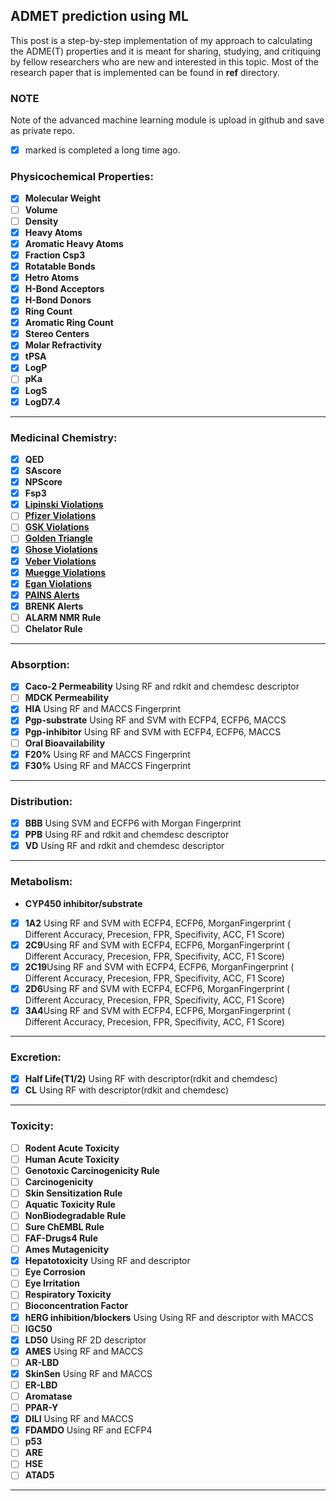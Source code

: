 ## ADMET prediction using ML

This post is a step-by-step implementation of my approach to calculating the ADME(T) properties and it is meant for sharing, studying, and critiquing by fellow researchers who are new and interested in this topic. Most of the research paper that is implemented can be found in **ref** directory. 

### NOTE

Note of the advanced machine learning module is upload in github and save as private repo.

* [x] marked is completed a long time ago. 

### **Physicochemical Properties:**

*   [x] **Molecular Weight**
*   [ ] **Volume**
*   [ ] **Density**
*   [x] **Heavy Atoms**
*   [x] **Aromatic Heavy Atoms**
*   [x] **Fraction Csp3**
*   [x] **Rotatable Bonds**
*   [x] **Hetro Atoms**
*   [x] **H-Bond Acceptors**
*   [x] **H-Bond Donors**
*   [x] **Ring Count**
*   [x] **Aromatic Ring Count**
*   [x] **Stereo Centers**
*   [x] **Molar Refractivity**
*   [x] **tPSA**
*   [x] **LogP**
*   [ ] **pKa**
*   [x] **LogS**
*   [x] **LogD7.4**

---

### **Medicinal Chemistry:**

*   [x] **QED**
*   [x] **SAscore**
*   [x] **NPScore**
*   [x] **Fsp3**
*   [x] [**Lipinski Violations**](https://en.wikipedia.org/wiki/Lipinski%27s_rule_of_five)
*   [ ] [**Pfizer Violations**](https://github.com/santuchal/adme_predection/blob/master/ref/hughes2008.pdf)
*   [ ] [**GSK Violations**](https://github.com/santuchal/adme_predection/blob/master/ref/gleeson2008.pdf)
*   [ ] [**Golden Triangle**](https://github.com/santuchal/adme_predection/blob/master/ref/johnson2009.pdf)
*   [x] [**Ghose Violations**](https://github.com/santuchal/adme_predection/blob/master/ref/ghose1999.pdf)
*   [x] [**Veber Violations**](https://github.com/santuchal/adme_predection/blob/master/ref/veber2002.pdf)
*   [x] [**Muegge Violations**](https://github.com/santuchal/adme_predection/blob/master/ref/muegge2001.pdf)
*   [x] [**Egan Violations**](https://github.com/santuchal/adme_predection/blob/master/ref/egan2000.pdf)
*   [x] [**PAINS Alerts**](https://en.wikipedia.org/wiki/Pan-assay_interference_compounds)
*   [x] **BRENK Alerts**
*   [ ] **ALARM NMR Rule**
*   [ ] **Chelator Rule**

---

### **Absorption:**

*   [x] **Caco-2 Permeability** Using RF and rdkit and chemdesc descriptor
*   [ ] **MDCK Permeability**
*   [x] **HIA** Using RF and MACCS Fingerprint
*   [x] **Pgp-substrate** Using RF and SVM with ECFP4, ECFP6, MACCS
*   [x] **Pgp-inhibitor** Using RF and SVM with ECFP4, ECFP6, MACCS
*   [ ] **Oral Bioavailability**
*   [x] **F20%** Using RF and MACCS Fingerprint
*   [x] **F30%** Using RF and MACCS Fingerprint

---

### **Distribution:**

*   [x] **BBB** Using SVM and ECFP6 with Morgan Fingerprint
*   [x] **PPB** Using RF and rdkit and chemdesc descriptor
*   [x] **VD** Using RF and rdkit and chemdesc descriptor

---

### **Metabolism:**

*   **CYP450 inhibitor/substrate**
*   [x] **1A2** Using RF and SVM with ECFP4, ECFP6, MorganFingerprint ( Different Accuracy, Precesion, FPR, Specifivity, ACC, F1 Score)
*   [x] **2C9**Using RF and SVM with ECFP4, ECFP6, MorganFingerprint ( Different Accuracy, Precesion, FPR, Specifivity, ACC, F1 Score)
*   [x] **2C19**Using RF and SVM with ECFP4, ECFP6, MorganFingerprint ( Different Accuracy, Precesion, FPR, Specifivity, ACC, F1 Score)
*   [x] **2D6**Using RF and SVM with ECFP4, ECFP6, MorganFingerprint ( Different Accuracy, Precesion, FPR, Specifivity, ACC, F1 Score)
*   [x] **3A4**Using RF and SVM with ECFP4, ECFP6, MorganFingerprint ( Different Accuracy, Precesion, FPR, Specifivity, ACC, F1 Score)

---

### **Excretion:**

*   [x] **Half Life(T1/2)** Using RF with descriptor(rdkit and chemdesc)
*   [x] **CL** Using RF with descriptor(rdkit and chemdesc)

---

### **Toxicity:**

*   [ ] **Rodent Acute Toxicity**
*   [ ] **Human Acute Toxicity**
*   [ ] **Genotoxic Carcinogenicity Rule**
*   [ ] **Carcinogenicity**
*   [ ] **Skin Sensitization Rule**
*   [ ] **Aquatic Toxicity Rule**
*   [ ] **NonBiodegradable Rule**
*   [ ] **Sure ChEMBL Rule**
*   [ ] **FAF-Drugs4 Rule**
*   [ ] **Ames Mutagenicity**
*   [x] **Hepatotoxicity** Using RF and descriptor
*   [ ] **Eye Corrosion**
*   [ ] **Eye Irritation**
*   [ ] **Respiratory Toxicity**
*   [ ] **Bioconcentration Factor**
*   [x] **hERG inhibition/blockers** Using Using RF and descriptor with MACCS
*   [ ] **IGC50**
*   [x] **LD50** Using RF 2D descriptor
*   [x] **AMES** Using RF and MACCS
*   [ ] **AR-LBD**
*   [x] **SkinSen** Using RF and MACCS
*   [ ] **ER-LBD**
*   [ ] **Aromatase**
*   [ ] **PPAR-Y**
*   [x] **DILI** Using RF and MACCS
*   [x] **FDAMDO** Using RF and ECFP4
*   [ ] **p53**
*   [ ] **ARE**
*   [ ] **HSE**
*   [ ] **ATAD5**

---